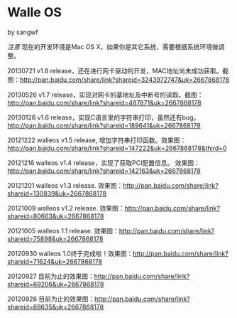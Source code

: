 Walle OS
=======
by sangwf

*注意* 现在的开发环境是Mac OS X，如果你是其它系统，需要根据系统环境做调整。

20130721 v1.8 release，还在进行网卡驱动的开发，MAC地址尚未成功获取。截图：http://pan.baidu.com/share/link?shareid=3243972747&uk=2667868178

20130526 v1.7 release，实现对网卡的基地址及中断号的读取。截图：http://pan.baidu.com/share/link?shareid=487871&uk=2667868178

20130126 v1.6 release，实现C语言里的字符串打印，虽然还有bug。http://pan.baidu.com/share/link?shareid=189641&uk=2667868178

20121222 walleos v1.5 release, 增加字符串打印函数。效果图：http://pan.baidu.com/share/link?shareid=147222&uk=2667868178&third=0

20121216 walleos v1.4 release，实现了获取PCI配置信息。 效果图：http://pan.baidu.com/share/link?shareid=142163&uk=2667868178

20121201 walleos v1.3 release. 效果图：http://pan.baidu.com/share/link?shareid=130839&uk=2667868178

20121009 walleos v1.2 release. 效果图：http://pan.baidu.com/share/link?shareid=80663&uk=2667868178

20121005 walleos 1.1 release. 效果图：http://pan.baidu.com/share/link?shareid=75898&uk=2667868178

20120930 walleos 1.0终于完成啦！效果图：http://pan.baidu.com/share/link?shareid=71624&uk=2667868178

20120927 目前为止的效果图：http://pan.baidu.com/share/link?shareid=69206&uk=2667868178

20120926 目前为止的效果图：http://pan.baidu.com/share/link?shareid=68635&uk=2667868178
